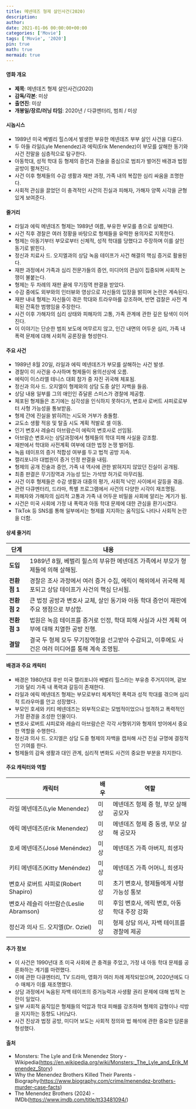 ```yaml
---
title: 메넨데즈 형제 살인사건(2020)
description: 
author: 
date: 2021-01-06 00:00:00+00:00
categories: ['Movie']
tags: ['Movie', '2020']
pin: true
math: true
mermaid: true
---
```

#### 영화 개요

- **제목**: 메넨데즈 형제 살인사건(2020)  
- **감독/각본**: 미상  
- **출연진**: 미상  
- **개봉일/장르/러닝 타임**: 2020년 / 다큐멘터리, 범죄 / 미상  

#### 시놉시스

- 1989년 미국 베벌리 힐스에서 발생한 부유한 메넨데즈 부부 살인 사건을 다룬다.  
- 두 아들 라일(Lyle Menendez)과 에릭(Erik Menendez)이 부모를 살해한 동기와 사건 전말을 심층적으로 탐구한다.  
- 아동학대, 성적 학대 등 형제의 증언과 진술을 중심으로 범죄가 벌어진 배경과 법정 공방이 펼쳐진다.  
- 사건 이후 형제들의 수감 생활과 재판 과정, 가족 내의 복잡한 심리 싸움을 조명한다.  
- 사회적 관심을 끌었던 이 충격적인 사건의 진실과 피해자, 가해자 양쪽 시각을 균형 있게 보여준다.  

#### 줄거리

- 라일과 에릭 메넨데즈 형제는 1989년 여름, 부유한 부모를 총으로 살해한다.  
- 사건 직후 경찰은 여러 정황을 바탕으로 형제들을 유력한 용의자로 지목한다.  
- 형제는 아동기부터 부모로부터 신체적, 성적 학대를 당했다고 주장하며 이를 살인 동기로 밝힌다.  
- 정신과 치료사 드. 오지엘과의 상담 녹음 테이프가 사건 해결의 핵심 증거로 활용된다.  
- 재판 과정에서 가족과 심리 전문가들의 증언, 미디어의 관심이 집중되며 사회적 논쟁이 불붙는다.  
- 형제는 두 차례의 재판 끝에 무기징역 판결을 받았다.  
- 수감 중에도 외부와의 인터뷰와 영상으로 자신들의 입장을 밝히며 논란은 계속된다.  
- 재판 내내 형제는 자신들이 겪은 학대와 트라우마를 강조하며, 반면 검찰은 사전 계획된 잔혹한 범행임을 주장한다.  
- 사건 이후 가해자의 심리 상태와 피해자의 고통, 가족 관계에 관한 깊은 탐색이 이어진다.  
- 이 이야기는 단순한 범죄 보도에 머무르지 않고, 인간 내면의 어두운 심리, 가족 내 폭력 문제에 대해 사회적 공론장을 형성한다.  

#### 주요 사건

- 1989년 8월 20일, 라일과 에릭 메넨데즈가 부모를 살해하는 사건 발생.  
- 경찰이 이 사건을 수사하며 형제들이 용의선상에 오름.  
- 에릭이 이스라엘 테니스 대회 참가 중 자진 귀국해 체포됨.  
- 정신과 의사 드. 오지엘이 형제와의 상담 도중 살인 자백을 들음.  
- 상담 내용 일부를 그의 애인인 쥬달론 스미스가 경찰에 제공함.  
- 체포된 형제들은 초기에는 심각성을 인식하지 못하다가, 변호사 로버트 샤피로로부터 사형 가능성을 통보받음.  
- 형제 간에 진실을 밝히려는 시도와 거부가 충돌함.  
- 교도소 생활 적응 및 탈출 시도 계획 적발로 셀 이동.  
- 인기 변호사 레슬리 아브람슨이 에릭의 변호사로 선임됨.  
- 아브람슨 변호사는 상담과정에서 형제들의 학대 피해 사실을 강조함.  
- 재판에서 학대와 사전계획 여부에 대한 법정 논쟁 벌어짐.  
- 녹음 테이프의 증거 적합성 여부를 두고 법적 공방 지속.  
- 캘리포니아 대법원이 증거 인정 판결을 내림.  
- 형제의 공개 진술과 증언, 가족 내 역사에 관한 밝혀지지 않았던 진실이 공개됨.  
- 최종 판결은 무기징역과 가능성 있는 가석방 허가로 마무리됨.  
- 사건 이후 형제들은 수감 생활과 대중의 평가, 사회적 낙인 사이에서 갈등을 겪음.  
- 관련 다큐멘터리, 드라마, 특별 프로그램에서 사건의 다양한 시각이 재조명됨.  
- 피해자와 가해자의 심리적 고통과 가족 내 어두운 비밀을 사회에 알리는 계기가 됨.  
- 사건은 미국 사회에 가정 내 폭력과 아동 학대 문제에 대한 관심을 환기시켰다.  
- TikTok 등 SNS를 통해 일부에서는 형제를 지지하는 움직임도 나타나 사회적 논란을 더함.  

#### 상세 줄거리

| **단계**   | **내용**                                                                                               |
|------------|--------------------------------------------------------------------------------------------------------|
| **도입**   | 1989년 8월, 베벌리 힐스의 부유한 메넨데즈 가족에서 부모가 형제들에 의해 살해됨.                       |
| **전환점 1** | 경찰은 조사 과정에서 여러 증거 수집, 에릭이 해외에서 귀국해 체포되고 상담 테이프가 사건의 핵심 단서됨.  |
| **전환점 2** | 큰 법정 공방과 변호사 교체, 살인 동기와 아동 학대 증언이 재판에 주요 쟁점으로 부상함.                   |
| **전환점 3** | 법원은 녹음 테이프를 증거로 인정, 학대 피해 사실과 사전 계획 여부에 대해 치열한 공방 진행.              |
| **결말**   | 결국 두 형제 모두 무기징역형을 선고받아 수감되고, 이후에도 사건은 여러 미디어를 통해 계속 조명됨.       |

#### 배경과 주요 캐릭터

- 배경은 1980년대 후반 미국 캘리포니아 베벌리 힐스라는 부유층 주거지이며, 겉보기와 달리 가족 내 폭력과 갈등이 존재한다.  
- 라일과 에릭 메넨데즈 형제는 부모로부터 체계적인 폭력과 성적 학대를 겪으며 심리적 트라우마를 안고 성장했다.  
- 부모인 호세와 키티 메넨데즈는 외부적으로는 모범적이었으나 엄격하고 폭력적인 가정 환경을 조성한 인물이다.  
- 변호사 로버트 샤피로와 레슬리 아브람슨은 각각 사형위기와 형제의 방어에서 중요한 역할을 수행한다.  
- 정신과 의사 드. 오지엘은 상담 도중 형제의 자백을 캡처해 사건 진실 규명에 결정적인 기여를 한다.  
- 형제들의 감옥 생활과 대인 관계, 심리적 변화도 사건의 중요한 부분을 차지한다.  

#### 주요 캐릭터와 역할

| **캐릭터**      | **배우** | **역할**                             |
|-----------------|----------|-------------------------------------|
| 라일 메넨데즈(Lyle Menendez) | 미상     | 메넨데즈 형제 중 형, 부모 살해 공모자          |
| 에릭 메넨데즈(Erik Menendez) | 미상     | 메넨데즈 형제 중 동생, 부모 살해 공모자          |
| 호세 메넨데즈(José Menéndez) | 미상     | 메넨데즈 가족 아버지, 희생자               |
| 키티 메넨데즈(Kitty Menéndez) | 미상     | 메넨데즈 가족 어머니, 희생자               |
| 변호사 로버트 샤피로(Robert Shapiro) | 미상     | 초기 변호사, 형제들에게 사형 가능성 통보        |
| 변호사 레슬리 아브람슨(Leslie Abramson) | 미상     | 후임 변호사, 에릭 변호, 아동 학대 주장 강화       |
| 정신과 의사 드. 오지엘(Dr. Oziel) | 미상     | 형제 상담 의사, 자백 테이프를 경찰에 제공          |

#### 추가 정보

- 이 사건은 1990년대 초 미국 사회에 큰 충격을 주었고, 가정 내 아동 학대 문제를 공론화하는 계기를 마련했다.  
- 이에 관한 다큐멘터리, TV 드라마, 영화가 여러 차례 제작되었으며, 2020년에도 다수 매체가 이를 재조명했다.  
- 상담 과정에서 녹음된 자백 테이프의 증거능력과 사생활 권리 문제에 대해 법적 논란이 일었다.  
- 일부 사회적 움직임은 형제들의 억압과 학대 피해를 강조하며 형제의 감형이나 석방을 지지하는 동향도 나타났다.  
- 사건 진상과 법정 공방, 미디어 보도는 사회적 정의와 법 해석에 관한 중요한 담론을 형성했다.  

#### 출처

- Monsters: The Lyle and Erik Menendez Story - Wikipedia(https://en.wikipedia.org/wiki/Monsters:_The_Lyle_and_Erik_Menendez_Story)  
- Why the Menendez Brothers Killed Their Parents - Biography(https://www.biography.com/crime/menendez-brothers-murder-case-facts)  
- The Menendez Brothers (2024) - IMDb(https://www.imdb.com/title/tt33481094/)
